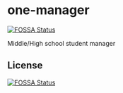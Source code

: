 # one-manager
[![FOSSA Status](https://app.fossa.io/api/projects/git%2Bgithub.com%2Fkucuny%2Fone-manager.svg?type=shield)](https://app.fossa.io/projects/git%2Bgithub.com%2Fkucuny%2Fone-manager?ref=badge_shield)

Middle/High school student manager


## License
[![FOSSA Status](https://app.fossa.io/api/projects/git%2Bgithub.com%2Fkucuny%2Fone-manager.svg?type=large)](https://app.fossa.io/projects/git%2Bgithub.com%2Fkucuny%2Fone-manager?ref=badge_large)